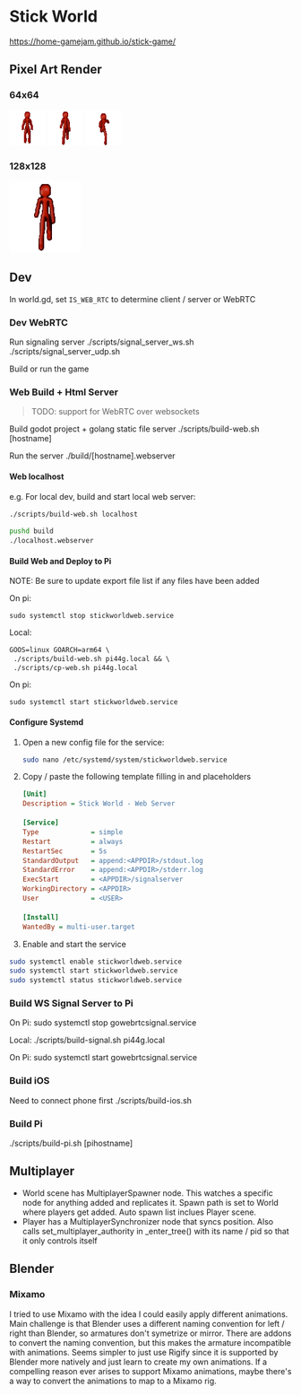 # Stick World

https://home-gamejam.github.io/stick-game/

## Pixel Art Render

### 64x64

![Stickman idle](art/blender/sprites/idle64.gif)
![Stickman walk](art/blender/sprites/walk64.gif)
![Stickman run](art/blender/sprites/run64.gif)

### 128x128

![Stickman run](art/blender/sprites/walk128.gif)

## Dev

In world.gd, set `IS_WEB_RTC` to determine client / server or WebRTC

### Dev WebRTC

Run signaling server
./scripts/signal_server_ws.sh
./scripts/signal_server_udp.sh

Build or run the game

### Web Build + Html Server

> TODO: support for WebRTC over websockets

Build godot project + golang static file server
./scripts/build-web.sh [hostname]

Run the server
./build/[hostname].webserver

#### Web localhost

e.g. For local dev, build and start local web server:

```sh
./scripts/build-web.sh localhost
```

```sh
pushd build
./localhost.webserver
```

#### Build Web and Deploy to Pi

NOTE: Be sure to update export file list if any files have been added

On pi:

```
sudo systemctl stop stickworldweb.service
```

Local:

```
GOOS=linux GOARCH=arm64 \
 ./scripts/build-web.sh pi44g.local && \
 ./scripts/cp-web.sh pi44g.local
```

On pi:

```
sudo systemctl start stickworldweb.service
```

#### Configure Systemd

1. Open a new config file for the service:

   ```sh
   sudo nano /etc/systemd/system/stickworldweb.service
   ```

1. Copy / paste the following template filling in <USER> and <APPDIR> placeholders

   ```ini
   [Unit]
   Description = Stick World - Web Server

   [Service]
   Type             = simple
   Restart          = always
   RestartSec       = 5s
   StandardOutput   = append:<APPDIR>/stdout.log
   StandardError    = append:<APPDIR>/stderr.log
   ExecStart        = <APPDIR>/signalserver
   WorkingDirectory = <APPDIR>
   User             = <USER>

   [Install]
   WantedBy = multi-user.target
   ```

1. Enable and start the service

```sh
sudo systemctl enable stickworldweb.service
sudo systemctl start stickworldweb.service
sudo systemctl status stickworldweb.service
```

### Build WS Signal Server to Pi

On Pi:
sudo systemctl stop gowebrtcsignal.service

Local:
./scripts/build-signal.sh pi44g.local

On Pi:
sudo systemctl start gowebrtcsignal.service

### Build iOS

Need to connect phone first
./scripts/build-ios.sh

### Build Pi

./scripts/build-pi.sh [pihostname]

## Multiplayer

- World scene has MultiplayerSpawner node. This watches a specific node for anything added and replicates it. Spawn path is set to World where players get added. Auto spawn list inclues Player scene.
- Player has a MultiplayerSynchronizer node that syncs position. Also calls set_multiplayer_authority in \_enter_tree() with its name / pid so that it only controls itself

## Blender

### Mixamo

I tried to use Mixamo with the idea I could easily apply different animations. Main challenge is that Blender uses a different naming convention for left / right than Blender, so armatures don't symetrize or mirror. There are addons to convert the naming convention, but this makes the armature incompatible with animations. Seems simpler to just use Rigify since it is supported by Blender more natively and just learn to create my own animations. If a compelling reason ever arises to support Mixamo animations, maybe there's a way to convert the animations to map to a Mixamo rig.
